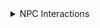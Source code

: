 <details>
  
  <summary>NPC Interactions</summary>
  &#10240;
  
#### [Aurore Romanced](https://www.nexusmods.com/cyberpunk2077/mods/11097) by [deceptious](https://www.nexusmods.com/cyberpunk2077/users/4035601)

Adds an opportunity to cavort with Aurore after certain events in the expansion
  
  &#10240;
  
</details>
